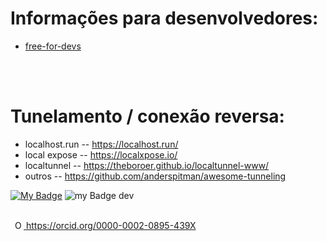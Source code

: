 

# Informações para desenvolvedores:
- [free-for-devs](https://free-for.dev/)


<br /> <br />

# Tunelamento / conexão reversa:
- localhost.run -- https://localhost.run/
- local expose -- https://localxpose.io/
- localtunnel -- https://theboroer.github.io/localtunnel-www/
- outros -- https://github.com/anderspitman/awesome-tunneling


[![My Badge](https://img.shields.io/github/issues/marcelo-trier/marcelo-trier.github.io?label=issues)](https://github.com/marcelo-trier/marcelo-trier.github.io/issues)
![my Badge dev](https://img.shields.io/static/v1?label=status&message=em%20desenv)

<br>
    <a
    id="cy-effective-orcid-url"
    class="underline"
     href="https://orcid.org/0000-0002-0895-439X"
     target="orcid.widget"
     rel="me noopener noreferrer"
     style="vertical-align: top">
     <img
        src="https://orcid.org/sites/default/files/images/orcid_16x16.png"
        style="width: 1em; margin-inline-start: 0.5em"
        alt="ORCID iD icon"/>
      https://orcid.org/0000-0002-0895-439X
    </a>

